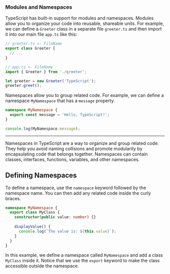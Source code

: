 ### Modules and Namespaces

TypeScript has built-in support for modules and namespaces. Modules allow you to organize your code into reusable, shareable units. For example, we can define a `Greeter` class in a separate file `greeter.ts` and then import it into our main file `app.ts` like this:

```typescript
// greeter.ts <- FileName
export class Greeter {
  // ...
}

// app.ts <- FileName
import { Greeter } from './greeter';

let greeter = new Greeter('TypeScript');
greeter.greet();

```

Namespaces allow you to group related code. For example, we can define a namespace `MyNamespace` that has a `message` property.

```typescript
namespace MyNamespace {
  export const message = 'Hello, TypeScript!';
}

console.log(MyNamespace.message);

```

***
Namespaces in TypeScript are a way to organize and group related code. They help you avoid naming collisions and promote modularity by encapsulating code that belongs together. Namespaces can contain classes, interfaces, functions, variables, and other namespaces.

## Defining Namespaces

To define a namespace, use the `namespace` keyword followed by the namespace name. You can then add any related code inside the curly braces.

```typescript
namespace MyNamespace {  
  export class MyClass {  
    constructor(public value: number) {}  
  
    displayValue() {  
      console.log(`The value is: ${this.value}`);  
    }  
  }  
}
```

In this example, we define a namespace called `MyNamespace` and add a class `MyClass` inside it. Notice that we use the `export` keyword to make the class accessible outside the namespace.